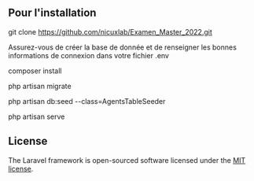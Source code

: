 

## Pour l'installation

git clone https://github.com/nicuxlab/Examen_Master_2022.git

Assurez-vous de créer la base de donnée et de renseigner les bonnes informations de connexion dans votre fichier 
.env

composer install

php artisan migrate  

php  artisan db:seed --class=AgentsTableSeeder

php artisan serve 



## License

The Laravel framework is open-sourced software licensed under the [MIT license](https://opensource.org/licenses/MIT).
